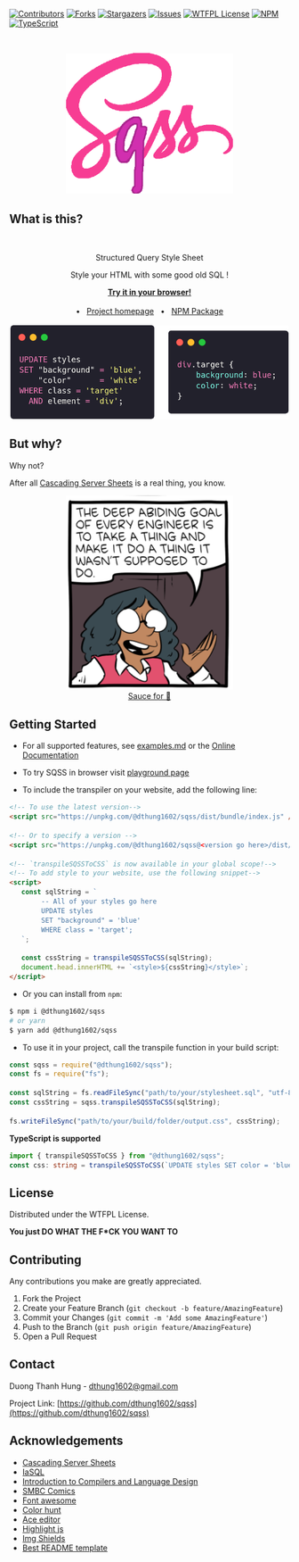 <!-- README template from https://github.com/dthung1602/sqss -->


[![Contributors][contributors-shield]][contributors-url]
[![Forks][forks-shield]][forks-url]
[![Stargazers][stars-shield]][stars-url]
[![Issues][issues-shield]][issues-url]
[![WTFPL License][license-shield]][license-url]
[![NPM][npm-shield]][npm-url]
[![TypeScript][typescript-shield]][npm-url]

<!-- PROJECT LOGO -->
<br />
<p align="center">
    <img src="docs/img/logo.png" alt="SQSS" width="300">
</p>


<!-- ABOUT THE PROJECT -->
## What is this?

<br />
<div align="center">
    <p>Structured Query Style Sheet</p>
    <p>Style your HTML with some good old SQL !</p>
    <a href="https://dthung1602.github.io/sqss/playground.html" target="_blank"><b>Try it in your browser!</b></a>
    <br />    
    <br />    
    • &nbsp; <a href="https://dthung1602.github.io/sqss/" target="_blank">Project homepage</a>
    &nbsp; • &nbsp;
    <a href="https://www.npmjs.com/package/@dthung1602/sqss" target="_blank">NPM Package</a>
    <br />
    <br />
    <img src="docs/img/demo.png" width="500" />
</div>

## But why?

Why not?

After all [Cascading Server Sheets](https://dev.to/thormeier/dont-try-this-at-home-css-as-the-backend-what-3oih) is a
real thing, you know.

<p align="center">
    <img src="docs/img/comic.png" width="300"/>
    <br />
    <a href="https://www.smbc-comics.com/comic/qc" target="_blank">Sauce for 🍝</a>
</p>


<!-- GETTING STARTED -->
## Getting Started

- For all supported features, see [examples.md](https://github.com/dthung1602/sqss/blob/master/example.md) or the 
[Online Documentation](https://dthung1602.github.io/sqss/documentation.html#supported-features)

- To try SQSS in browser visit [playground page](https://dthung1602.github.io/sqss/playground.html)

- To include the transpiler on your website, add the following line:

```html
<!-- To use the latest version-->
<script src="https://unpkg.com/@dthung1602/sqss/dist/bundle/index.js" />

<!-- Or to specify a version -->
<script src="https://unpkg.com/@dthung1602/sqss@<version go here>/dist/bundle/index.js" />

<!-- `transpileSQSSToCSS` is now available in your global scope!-->
<!-- To add style to your website, use the following snippet-->
<script>
   const sqlString = `
        -- All of your styles go here
        UPDATE styles
        SET "background" = 'blue'
        WHERE class = 'target';
   `;
   
   const cssString = transpileSQSSToCSS(sqlString);
   document.head.innerHTML += `<style>${cssString}</style>`;
</script>
```

- Or you can install from `npm`:

```bash
$ npm i @dthung1602/sqss
# or yarn
$ yarn add @dthung1602/sqss
```

- To use it in your project, call the transpile function in your build script:

```js
const sqss = require("@dthung1602/sqss");
const fs = require("fs");

const sqlString = fs.readFileSync("path/to/your/stylesheet.sql", "utf-8");
const cssString = sqss.transpileSQSSToCSS(sqlString);

fs.writeFileSync("path/to/your/build/folder/output.css", cssString);
```

**TypeScript is supported**

```ts
import { transpileSQSSToCSS } from "@dthung1602/sqss";
const css: string = transpileSQSSToCSS(`UPDATE styles SET color = 'blue' where id = 'target';`);
```

<!-- LICENSE -->
## License

Distributed under the WTFPL License.

**You just DO WHAT THE F*CK YOU WANT TO**


<!-- CONTRIBUTING -->
## Contributing

Any contributions you make are greatly appreciated.

1. Fork the Project
2. Create your Feature Branch (`git checkout -b feature/AmazingFeature`)
3. Commit your Changes (`git commit -m 'Add some AmazingFeature'`)
4. Push to the Branch (`git push origin feature/AmazingFeature`)
5. Open a Pull Request






<!-- CONTACT -->
## Contact

Duong Thanh Hung - [dthung1602@gmail.com](mailto:dthung1602@gmail.com)

Project Link: [https://github.com/dthung1602/sqss](https://github.com/dthung1602/sqss)



<!-- ACKNOWLEDGEMENTS -->
## Acknowledgements
* [Cascading Server Sheets](https://dev.to/thormeier/dont-try-this-at-home-css-as-the-backend-what-3oih)
* [IaSQL](https://iasql.com/)
* [Introduction to Compilers and Language Design](https://www3.nd.edu/~dthain/compilerbook/)
* [SMBC Comics](https://www.smbc-comics.com/comic/qc)
* [Font awesome](https://fontawesome.com/icons)
* [Color hunt](https://colorhunt.co)
* [Ace editor](https://ace.c9.io/)
* [Highlight js](https://highlightjs.org/)
* [Img Shields](https://shields.io)
* [Best README template](https://github.com/othneildrew/Best-README-Template)



<!-- MARKDOWN LINKS & IMAGES -->
<!-- https://www.markdownguide.org/basic-syntax/#reference-style-links -->
[contributors-shield]: https://img.shields.io/github/contributors/dthung1602/sqss.svg?style=flat-square
[contributors-url]: https://github.com/dthung1602/sqss/graphs/contributors
[forks-shield]: https://img.shields.io/github/forks/dthung1602/sqss.svg?style=flat-square
[forks-url]: https://github.com/dthung1602/sqss/network/members
[stars-shield]: https://img.shields.io/github/stars/dthung1602/sqss.svg?style=flat-square
[stars-url]: https://github.com/dthung1602/sqss/stargazers
[issues-shield]: https://img.shields.io/github/issues/dthung1602/sqss.svg?style=flat-square
[issues-url]: https://github.com/dthung1602/sqss/issues
[license-shield]: https://img.shields.io/github/license/dthung1602/sqss.svg?style=flat-square
[license-url]: https://github.com/dthung1602/sqss/blob/master/LICENSE
[typescript-shield]: https://img.shields.io/npm/types/@dthung1602/sqss?style=flat-square
[npm-url]: https://www.npmjs.com/package/@dthung1602/sqss
[npm-shield]: https://img.shields.io/npm/v/@dthung1602/sqss?style=flat-square
